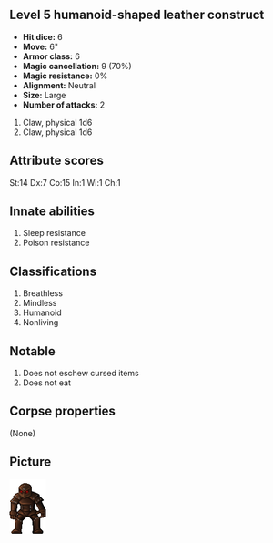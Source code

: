 ## Level 5 humanoid-shaped leather construct
- **Hit dice:** 6
- **Move:** 6"
- **Armor class:** 6
- **Magic cancellation:** 9 (70%)
- **Magic resistance:** 0%
- **Alignment:** Neutral
- **Size:** Large
- **Number of attacks:** 2
1. Claw, physical 1d6
2. Claw, physical 1d6
## Attribute scores
St:14 Dx:7 Co:15 In:1 Wi:1 Ch:1
## Innate abilities
1. Sleep resistance
2. Poison resistance
## Classifications
1. Breathless
2. Mindless
3. Humanoid
4. Nonliving
## Notable
1. Does not eschew cursed items
2. Does not eat
## Corpse properties
(None)
## Picture
![Leather golem](https://github.com/hyvanmielenpelit/GnollHackTileSet/blob/main/Monsters/leather_golem/leather_golem.png)
